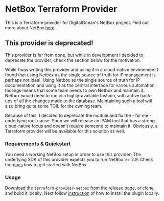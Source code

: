 # NetBox Terraform Provider
This is a Terraform provider for DigitalOcean's NetBox project. Find out more about NetBox [here](https://netbox.readthedocs.io/en/stable/).

## This provider is deprecated!
This provider is far from done, but while in development I decided to deprecate the provider, check the section below for the motivation.

While I was writing this provider and using it in a cloud-native environment I found that using Netbox as the single source of truth for IP management is perhaps not ideal. Using Netbox as the single source of truth for IP documentation and using it as the central interface for various automation toolings means that some team needs to own Netbox and maintain it.
Netbox would need to run in a highly-available fashion, with active back-ups of all the changes made to the database. Maintaining such a tool will also bring quite some TOIL for the owning team.

Because of this, I decided to deprecate the module and fix the - for me - underlying root cause. Soon we will release an IPAM tool that has a strong cloud-native focus and doesn’t require someone to maintain it. Obviously, a Terraform provider will be available for this solution as well.

### Requirements & Quickstart
You need a working NetBox setup in order to use this provider; The underlying SDK of this provider expects you to run NetBox >= 2.9. Check the [docs](https://github.com/netbox-community/netbox-docker/wiki/Getting-Started) how to get started with NetBox.

### Usage
Download the `terraform-provider-netbox` from the release page, or clone and build it locally; Next follow [instruction](https://www.terraform.io/docs/extend/how-terraform-works.html#discovery) of how to install the plugin locally.
